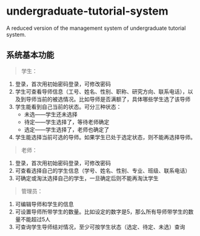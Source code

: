 # undergraduate-tutorial-system
A reduced version of the management system of undergraduate tutorial system.

系统基本功能
--------------------------------
>学生：
>
<ol>
<li>登录，首次用初始密码登录，可修改密码</li>
<li>学生可查看导师信息（工号、姓名、性别、职称、研究方向、联系电话），以及到导师当前的被选情况。比如导师是否满额了，具体哪些学生选了该导师</li>
<li>学生能看到自己当前的状态。可分三种状态：
  <ul>
  <li>未选——学生还未选择</li>
  <li>待定——学生选择了，等待老师确定</li>
  <li>选定——学生选择了，老师也确定了</li>
  </ul>
</li>
<li>学生能选择当前可选的导师。如果学生已处于选定状态，则不能再选择导师。</li>
</ol>

 

>老师：

<ol>
<li>登录，首次用初始密码登录，可修改密码</li>
<li>可查看选择自己的学生信息（学号、姓名、性别、专业、班级、联系电话）</li>
<li>可确定或淘汰选择自己的学生，一旦确定后则不能再淘汰学生</li>
</ol>


>管理员：

<ol>
<li>可编辑导师和学生的信息</li>
<li>可设置导师所带学生的数量。比如设定的数字是5，那么所有导师带学生的数量不能超过5人</li>
<li>可查询学生导师结对情况，至少可按学生状态（选定、待定、未选）查询</li>
</ol>

